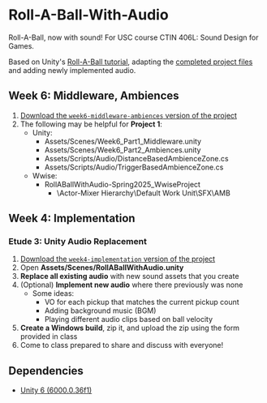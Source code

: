 # Roll-A-Ball-With-Audio

Roll-A-Ball, now with sound! For USC course CTIN 406L: Sound Design for Games.

Based on Unity's [Roll-A-Ball tutorial](https://learn.unity.com/project/roll-a-ball), adapting the [completed project files](https://assetstore.unity.com/packages/essentials/tutorial-projects/unity-learn-roll-a-ball-completed-project-files-urp-77198) and adding newly implemented audio.

## Week 6: Middleware, Ambiences
1. [Download the `week6-middleware-ambiences` version of the project](https://github.com/usdivad/CTIN406L_RollABallWithAudio/archive/refs/heads/week6-middleware-ambiences.zip)
2. The following may be helpful for **Project 1**:
	- Unity:
		- Assets/Scenes/Week6_Part1_Middleware.unity
		- Assets/Scenes/Week6_Part2_Ambiences.unity
		- Assets/Scripts/Audio/DistanceBasedAmbienceZone.cs
		- Assets/Scripts/Audio/TriggerBasedAmbienceZone.cs
	- Wwise:
		- RollABallWithAudio-Spring2025_WwiseProject
			- \Actor-Mixer Hierarchy\Default Work Unit\SFX\AMB

## Week 4: Implementation

### Etude 3: Unity Audio Replacement
1. [Download the `week4-implementation` version of the project](https://github.com/CTIN-406L-Sound-Design-for-Games/RollABallWithAudio-Spring2025/archive/refs/heads/week4-implementation.zip)
2. Open **Assets/Scenes/RollABallWithAudio.unity**
3. **Replace all existing audio** with new sound assets that you create
4. (Optional) **Implement new audio** where there previously was none
	- Some ideas:
		- VO for each pickup that matches the current pickup count
		- Adding background music (BGM)
		- Playing different audio clips based on ball velocity
5. **Create a Windows build**, zip it, and upload the zip using the form provided in class
6. Come to class prepared to share and discuss with everyone!

## Dependencies
- [Unity 6 (6000.0.36f1)](https://unity.com/download)
